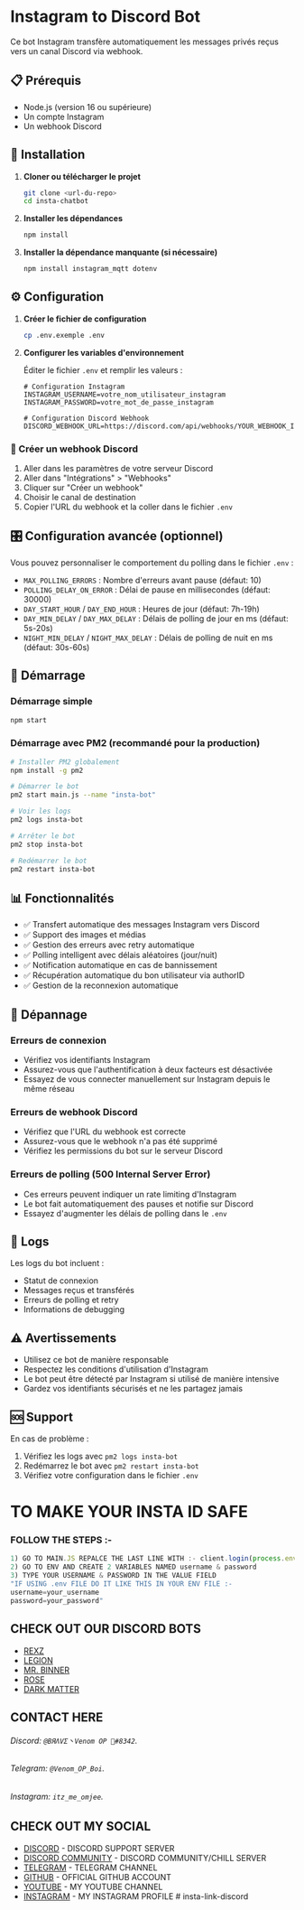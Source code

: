 # Instagram to Discord Bot

Ce bot Instagram transfère automatiquement les messages privés reçus vers un canal Discord via webhook.

## 📋 Prérequis

- Node.js (version 16 ou supérieure)
- Un compte Instagram
- Un webhook Discord

## 🚀 Installation

1. **Cloner ou télécharger le projet**
   ```bash
   git clone <url-du-repo>
   cd insta-chatbot
   ```

2. **Installer les dépendances**
   ```bash
   npm install
   ```

3. **Installer la dépendance manquante (si nécessaire)**
   ```bash
   npm install instagram_mqtt dotenv
   ```

## ⚙️ Configuration

1. **Créer le fichier de configuration**
   ```bash
   cp .env.exemple .env
   ```

2. **Configurer les variables d'environnement**
   
   Éditer le fichier `.env` et remplir les valeurs :

   ```env
   # Configuration Instagram
   INSTAGRAM_USERNAME=votre_nom_utilisateur_instagram
   INSTAGRAM_PASSWORD=votre_mot_de_passe_instagram

   # Configuration Discord Webhook
   DISCORD_WEBHOOK_URL=https://discord.com/api/webhooks/YOUR_WEBHOOK_ID/YOUR_WEBHOOK_TOKEN
   ```

### 🔗 Créer un webhook Discord

1. Aller dans les paramètres de votre serveur Discord
2. Aller dans "Intégrations" > "Webhooks"
3. Cliquer sur "Créer un webhook"
4. Choisir le canal de destination
5. Copier l'URL du webhook et la coller dans le fichier `.env`

## 🎛️ Configuration avancée (optionnel)

Vous pouvez personnaliser le comportement du polling dans le fichier `.env` :

- `MAX_POLLING_ERRORS` : Nombre d'erreurs avant pause (défaut: 10)
- `POLLING_DELAY_ON_ERROR` : Délai de pause en millisecondes (défaut: 30000)
- `DAY_START_HOUR` / `DAY_END_HOUR` : Heures de jour (défaut: 7h-19h)
- `DAY_MIN_DELAY` / `DAY_MAX_DELAY` : Délais de polling de jour en ms (défaut: 5s-20s)
- `NIGHT_MIN_DELAY` / `NIGHT_MAX_DELAY` : Délais de polling de nuit en ms (défaut: 30s-60s)

## 🏃 Démarrage

### Démarrage simple
```bash
npm start
```

### Démarrage avec PM2 (recommandé pour la production)
```bash
# Installer PM2 globalement
npm install -g pm2

# Démarrer le bot
pm2 start main.js --name "insta-bot"

# Voir les logs
pm2 logs insta-bot

# Arrêter le bot
pm2 stop insta-bot

# Redémarrer le bot
pm2 restart insta-bot
```

## 📊 Fonctionnalités

- ✅ Transfert automatique des messages Instagram vers Discord
- ✅ Support des images et médias
- ✅ Gestion des erreurs avec retry automatique
- ✅ Polling intelligent avec délais aléatoires (jour/nuit)
- ✅ Notification automatique en cas de bannissement
- ✅ Récupération automatique du bon utilisateur via authorID
- ✅ Gestion de la reconnexion automatique

## 🔧 Dépannage

### Erreurs de connexion
- Vérifiez vos identifiants Instagram
- Assurez-vous que l'authentification à deux facteurs est désactivée
- Essayez de vous connecter manuellement sur Instagram depuis le même réseau

### Erreurs de webhook Discord
- Vérifiez que l'URL du webhook est correcte
- Assurez-vous que le webhook n'a pas été supprimé
- Vérifiez les permissions du bot sur le serveur Discord

### Erreurs de polling (500 Internal Server Error)
- Ces erreurs peuvent indiquer un rate limiting d'Instagram
- Le bot fait automatiquement des pauses et notifie sur Discord
- Essayez d'augmenter les délais de polling dans le `.env`

## 📝 Logs

Les logs du bot incluent :
- Statut de connexion
- Messages reçus et transférés
- Erreurs de polling et retry
- Informations de debugging

## ⚠️ Avertissements

- Utilisez ce bot de manière responsable
- Respectez les conditions d'utilisation d'Instagram
- Le bot peut être détecté par Instagram si utilisé de manière intensive
- Gardez vos identifiants sécurisés et ne les partagez jamais

## 🆘 Support

En cas de problème :
1. Vérifiez les logs avec `pm2 logs insta-bot`
2. Redémarrez le bot avec `pm2 restart insta-bot`
3. Vérifiez votre configuration dans le fichier `.env`

# TO MAKE YOUR INSTA ID SAFE
### FOLLOW THE STEPS :- 
```js
1) GO TO MAIN.JS REPALCE THE LAST LINE WITH :- client.login(process.env.username, process.env.password)
2) GO TO ENV AND CREATE 2 VARIABLES NAMED username & password
3) TYPE YOUR USERNAME & PASSWORD IN THE VALUE FIELD
"IF USING .env FILE DO IT LIKE THIS IN YOUR ENV FILE :- 
username=your_username
password=your_password"
```

## CHECK OUT OUR DISCORD BOTS
* [REXZ](https://discord.com/oauth2/authorize?client_id=856741116912861276&permissions=261993005047&scope=bot)
* [LEGION](https://discord.com/oauth2/authorize?client_id=843638969639239711&permissions=261993005047&scope=bot)
* [MR. BINNER](https://discord.com/oauth2/authorize?client_id=878935393360293908&permissions=261993005047&scope=bot)
* [ROSE](https://discord.com/oauth2/authorize?client_id=879589599062679552&permissions=261993005047&scope=bot)
* [DARK MATTER](https://discord.com/api/oauth2/authorize?client_id=860020302766145597&permissions=8&scope=bot)

## CONTACT HERE
###### Discord: `@BЯΛVΣ丶Venom OP 🍷#8342`. 
###### Telegram: `@Venom_OP_Boi`.
###### Instagram: `itz_me_omjee`.

## CHECK OUT MY SOCIAL
* [DISCORD](https://discord.gg/cuBErWDy68) - DISCORD SUPPORT SERVER
* [DISCORD COMMUNITY](https://discord.gg/u6QxkmKNu3) - DISCORD COMMUNITY/CHILL SERVER
* [TELEGRAM](https://t.me/ErrorCarders) - TELEGRAM CHANNEL
* [GITHUB](https://github.com/venom-exe) - OFFICIAL GITHUB ACCOUNT
* [YOUTUBE](https://www.youtube.com/c/VenomExE/) - MY YOUTUBE CHANNEL
* [INSTAGRAM](https://instagram.com/itz_me_venomop) - MY INSTAGRAM PROFILE
#   i n s t a - l i n k - d i s c o r d 
 
 